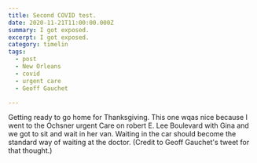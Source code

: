 ```yaml
---
title: Second COVID test.
date: 2020-11-21T11:00:00.000Z
summary: I got exposed.
excerpt: I got exposed.
category: timelin
tags:
  - post 
  - New Orleans
  - covid
  - urgent care
  - Geoff Gauchet

---
```


Getting ready to go home for Thanksgiving. This one wqas nice because I went to the Ochsner urgent Care on robert E. Lee Boulevard with Gina and we got to sit and wait in her van. Waiting in the car should become the standard way of waiting at the doctor. (Credit to Geoff Gauchet's tweet for that thought.)